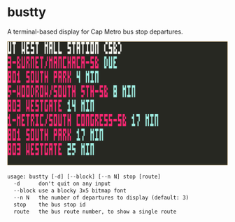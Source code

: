 bustty
======

A terminal-based display for Cap Metro bus stop departures.

![screenshot](images/screenshot.png)

    usage: bustty [-d] [--block] [--n N] stop [route]
      -d      don't quit on any input
      --block use a blocky 3x5 bitmap font
      --n N   the number of departures to display (default: 3)
      stop    the bus stop id
      route   the bus route number, to show a single route
